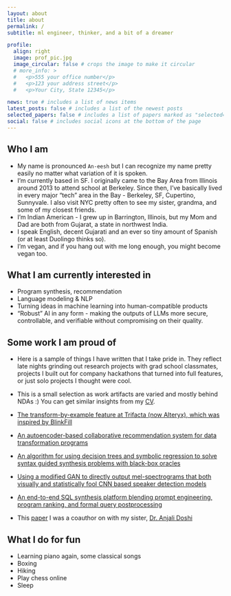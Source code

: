 ```yaml
---
layout: about
title: about
permalink: /
subtitle: ml engineer, thinker, and a bit of a dreamer

profile:
  align: right
  image: prof_pic.jpg
  image_circular: false # crops the image to make it circular
  # more_info: >
  #   <p>555 your office number</p>
  #   <p>123 your address street</p>
  #   <p>Your City, State 12345</p>

news: true # includes a list of news items
latest_posts: false # includes a list of the newest posts
selected_papers: false # includes a list of papers marked as "selected={true}"
social: false # includes social icons at the bottom of the page
---
```


<!-- This doc is inspired by the idea of a [Manager README](https://svnk.github.io/manager-READMEs/). Although I am not a manager, I thought this would be a helpful manual for people to know me a bit more and make clear on what you could expect from me, especially when we work across teams. -->

## Who I am

- My name is pronounced `An-eesh` but I can recognize my name pretty easily no matter what variation of it is spoken.
- I’m currently based in SF. I originally came to the Bay Area from Illinois around 2013 to attend school at Berkeley. Since then, I’ve basically lived in every major “tech” area in the Bay - Berkeley, SF, Cupertino, Sunnyvale. I also visit NYC pretty often to see my sister, grandma, and some of my closest friends.
- I’m Indian American - I grew up in Barrington, Illinois, but my Mom and Dad are both from Gujarat, a state in northwest India.
- I speak English, decent Gujarati and an ever so tiny amount of Spanish (or at least Duolingo thinks so).
- I’m vegan, and if you hang out with me long enough, you might become vegan too.

<!-- This section is true, if you're reading the source code, but i'm hesitant to put it in my about page as is. Feels a bit aggressive to put it here unless asked for. -->
<!--
## What you can expect from me
* I work job hours between 9 am and 5 pm PST. I’m passionate about my work, but if it’s after 5 pm, we should be brainstorming ideas or hacking on something cool and meaningful.
* I can get carried away in the hacking/ideating phase if you give me a cool problem
* I usually keep my phone off during working hours. 
* I read all messages/notifications and aim to respond within a day. If I haven’t, send me a followup message, I’ll guarantee to respond within a day.
* I always keep my calendar up to date. If you need me for a meeting, please drop an invite at any empty slot. I acknowledge every meeting invite. I would tentatively accept it when I don’t know my availability just yet.
* Generally I do not get engaged in chatroom discussion very actively. If you have important information for me, email or p2p messenger are preferable. They just work better for me.

## When you talk to me
* Even though I grew up in a more “midwest”/laid back culture, I always prefer direct communication. If you think I am doing something wrong, please speak to me without filtering it. I do not get offended by any comment as long as it is honest and sincere.
* Many people would describe me as an idea person. I am proud about my constant flow of new ideas and very enjoy turning these ideas into working products. However, it does cause me to operate with many distractions and sometimes I would lose focus on the present. If you catch me not being focus on the spot, please do me a favour and call me out as loud as possible. This has always been one of my weakness I genuinely hope I can improve it.

## What I believe
* I firmly believe that talented people can self organize and make reasonable decisions to move things forward. I would encourage my management/peers to focus on setting the necessary context. I would do the same if I am in a position to delegate jobs to others.
* I work best in small, well understood codebases, and I encourage teams focusing on difficult problems to fully own their code E2E. Fast iteration, local demos, and “building 0-1 projects” are the best.
* Communication can be fun. Late night convos with a friend debugging some dumb problem or brainstorming ideas are always going to feel more 
* Structure comes at a cost. There’s always a tradeoff to introducing a new process, new document to fill out, new beurarcracy in place. Please be mindful of that.
* I am deeply motivated by my interests in technology as well as recognition from people who share similar mindset. I am generally at my best when I am doing work I believe in and feel passionate about. -->

## What I am currently interested in

- Program synthesis, recommendation
- Language modeling & NLP
- Turning ideas in machine learning into human-compatible products
- “Robust” AI in any form - making the outputs of LLMs more secure, controllable, and verifiable without compromising on their quality.

## Some work I am proud of

- Here is a sample of things I have written that I take pride in. They reflect late nights grinding out research projects with grad school classmates, projects I built out for company hackathons that turned into full features, or just solo projects I thought were cool.

- This is a small selection as work artifacts are varied and mostly behind NDAs :) You can get similar insights from my [CV](/cv).

- [The transform-by-example feature at Trifacta (now Alteryx), which was inspired by BlinkFill](https://www.alteryx.com/blog/transform-by-example-your-data-cleaning-wish-is-our-command)

- [An autoencoder-based collaborative recommendation system for data transformation programs](https://www.alteryx.com/blog/collaborative-suggestions-community-driven-data-preparation)

- [An algorithm for using decision trees and symbolic regression to solve syntax guided synthesis problems with black-box oracles](/assets/pdf/smto_representation_learning.pdf)

- [Using a modified GAN to directly output mel-spectrograms that both visually and statistically fool CNN based speaker detection models](https://arxiv.org/abs/1801.02384)

- [An end-to-end SQL synthesis platform blending prompt engineering, program ranking, and formal query postprocessing](https://neural-program-synthesis.github.io)

- This [paper](https://www.biorxiv.org/content/10.1101/2022.01.20.477106v1) I was a coauthor on with my sister, [Dr. Anjali Doshi](https://twitter.com/AnjaliDoshi16)

## What I do for fun

- Learning piano again, some classical songs
- Boxing
- Hiking
- Play chess online
- Sleep
